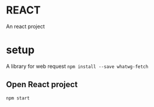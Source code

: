 # REACT
An react project

# setup
A library for web request
``` npm install --save whatwg-fetch ```


## Open React project
``` npm start ```

